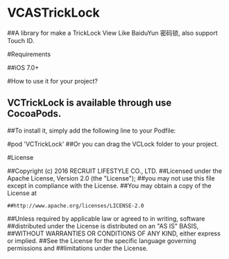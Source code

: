 # VCASTrickLock

##A library for make a TrickLock View Like BaiduYun 密码锁, also support Touch ID.

#Requirements

##iOS 7.0+


#How to use it for your project?

## VCTrickLock is available through use CocoaPods.

##To install it, simply add the following line to your Podfile:

#pod 'VCTrickLock'
##Or you can drag the VCLock folder to your project.

#License

##Copyright (c) 2016 RECRUIT LIFESTYLE CO., LTD.
##Licensed under the Apache License, Version 2.0 (the "License");
##you may not use this file except in compliance with the License.
##You may obtain a copy of the License at

    ##http://www.apache.org/licenses/LICENSE-2.0

##Unless required by applicable law or agreed to in writing, software
##distributed under the License is distributed on an "AS IS" BASIS,
##WITHOUT WARRANTIES OR CONDITIONS OF ANY KIND, either express or implied.
##See the License for the specific language governing permissions and
##limitations under the License.
